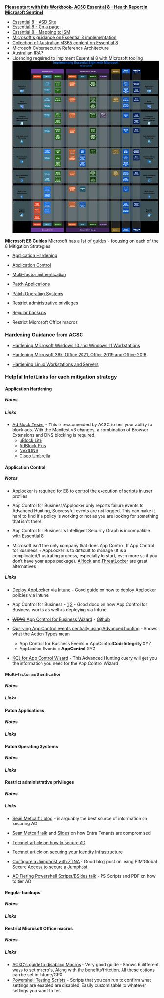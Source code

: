 [**Please start with this Workbook- ACSC Essential 8 – Health Report in Microsoft Sentinel**](https://techcommunity.microsoft.com/blog/microsoftsentinelblog/acsc-essential-8-%e2%80%93-health-report-in-microsoft-sentinel/3755702)

- [Essential 8 - ASD Site](https://www.cyber.gov.au/resources-business-and-government/essential-cyber-security/essential-eight)
- [Essential 8 - On a page](https://e8.jstuart.io)
- [Essential 8 - Mapping to ISM](https://www.cyber.gov.au/resources-business-and-government/essential-cyber-security/essential-eight/essential-eight-maturity-model-ism-mapping)
- [Microsoft's guidance on Essential 8 implementation](https://aka.ms/e8guides)
- [Collection of Australian M365 content on Essential 8](https://m365maps.com/australia.htm)
- [Microsoft Cybersecurity Reference Architecture](https://aka.ms/MCRA)
- [Australian IRAP](https://learn.microsoft.com/en-us/azure/compliance/offerings/offering-australia-irap)
- Licencing required to implment Essential 8 with Microsoft tooling
![](./images/Essential-8.png)

**Microsoft E8 Guides**
Microsoft has a [list of guides](https://aka.ms/e8guides) - focusing on each of the 8 Mitigation Strategies

- [Application Hardening](https://learn.microsoft.com/en-us/compliance/anz/e8-app-harden)

- [Application Control](https://learn.microsoft.com/en-us/compliance/anz/e8-app-control)

- [Multi-factor authentication](https://learn.microsoft.com/en-us/compliance/anz/e8-mfa)

- [Patch Applications](https://learn.microsoft.com/en-us/compliance/anz/e8-patch-app)

- [Patch Operating Systems](https://learn.microsoft.com/en-us/compliance/anz/e8-patch-os)

- [Restrict administrative privileges](https://learn.microsoft.com/en-us/compliance/anz/e8-admin)

- [Regular backups](https://learn.microsoft.com/en-us/compliance/anz/e8-backups)

- [Restrict Microsoft Office macros](https://learn.microsoft.com/en-us/compliance/anz/e8-macro)  

### **Hardening Guidance from ACSC**
- [Hardening Microsoft Windows 10 and Windows 11 Workstations](https://www.cyber.gov.au/resources-business-and-government/maintaining-devices-and-systems/system-hardening-and-administration/system-hardening/hardening-microsoft-windows-10-and-windows-11-workstations)

- [Hardening Microsoft 365, Office 2021, Office 2019 and Office 2016](https://www.cyber.gov.au/resources-business-and-government/maintaining-devices-and-systems/system-hardening-and-administration/system-hardening/hardening-microsoft-365-office-2021-office-2019-and-office-2016)

- [Hardening Linux Workstations and Servers](https://www.cyber.gov.au/resources-business-and-government/maintaining-devices-and-systems/system-hardening-and-administration/system-hardening/hardening-linux-workstations-and-servers)

### **Helpful Info/Links for each mitigation strategy**

#### Application Hardening

##### Notes



##### Links

- [Ad Block Tester](https://canyoublockit.com/) - This is reccomended by ACSC to test your ability to block ads. With the Manifest v3 changes, a combination of Browser Extensions and DNS blocking is required.
    - [uBlock Lite](https://chromewebstore.google.com/detail/ublock-origin-lite/ddkjiahejlhfcafbddmgiahcphecmpfh?hl=en)
    - [AdBlock Plus](https://chromewebstore.google.com/detail/adblock-plus-free-ad-bloc/cfhdojbkjhnklbpkdaibdccddilifddb?hl=en)
    - [NextDNS](https://nextdns.io/)
    - [Cisco Umbrella](https://umbrella.cisco.com/)

#### Application Control

##### Notes

- Applocker is required for E8 to control the execution of scripts in user profiles

- App Control for Business/Applocker only reports failure events to Advanced Hunting, Successful events are not logged. This can make it hard to find if a policy is working or not as you are looking for something that isn't there

- App Control for Business's Intelligent Security Graph is incompatible with Essential 8

- Microsoft isn't the only company that does App Control, If App Control for Business + AppLocker is to difficult to manage (It is a complicated/frustrating process, especially to start, even more so if you don't have your apps package). [Airlock](https://www.airlockdigital.com/) and [ThreatLocker](https://www.threatlocker.com/) are great alternatives  

##### Links

- [Deploy AppLocker via Intune](https://www.ccmtune.fr/2022/11/how-to-implement-applocker-with.html) - Good guide on how to deploy Applocker policies via Intune

- App Control for Business - [1](https://learn.microsoft.com/en-us/windows/security/application-security/application-control/app-control-for-business/appcontrol-and-applocker-overview) [2](https://patchmypc.com/wdac-intune) - Good doco on how App Control for Business works as well as deploying via Intune

- [~~WDAC~~ App Control for Business Wizard](https://webapp-wdac-wizard.azurewebsites.net/) - [Github](https://github.com/MicrosoftDocs/WDAC-Toolkit)

- [Querying App Control events centrally using Advanced hunting](https://learn.microsoft.com/en-us/windows/security/application-security/application-control/app-control-for-business/operations/querying-application-control-events-centrally-using-advanced-hunting) - Shows what the Action Types mean
	- App Control for Business Events = AppControl**CodeIntegrity** XYZ
	- AppLocker Events = **AppControl** XYZ

- [KQL for App Control Wizard](https://github.com/MicrosoftDocs/WDAC-Toolkit/blob/main/WDAC-Policy-Wizard/docs/using/advanced-hunting.md) - This Advanced Hunting query will get you the information you need for the App Control Wizard


#### Multi-factor authentication

##### Notes

##### Links

#### Patch Applications

##### Notes

##### Links

#### Patch Operating Systems

##### Notes

##### Links

#### Restrict administrative privileges

##### Notes

##### Links

- [Sean Metcalf's blog](https://adsecurity.org/?page_id=4031) - is arguably the best source of information on securing AD 

- [Sean Metcalf talk](https://www.youtube.com/watch?v=w8JY1McMvHI) and [Slides](https://www.slideshare.net/slideshow/gone-in-60-seconds-how-azure-ad-entra-id-tenants-are-compromise/272578865) on how Entra Tenants are compromised 

- [Technet article on how to secure AD](https://learn.microsoft.com/en-us/windows-server/identity/ad-ds/plan/security-best-practices/best-practices-for-securing-active-directory)

- [Technet article on securing your Identity Infrastructure](https://learn.microsoft.com/en-us/azure/security/fundamentals/steps-secure-identity) 

- [Configure a Jumphost with ZTNA](https://emsroute.com/2024/12/31/ztna-jumphost/) - Good blog post on using PIM/Global Secure Access to secure a Jumphost

- [AD Tiering Powershell Scripts/BSides talk](https://github.com/Spicy-Toaster/ActiveDirectory-Tiering) - PS Scripts and PDF on how to tier AD 

#### Regular backups

##### Notes

##### Links

#### Restrict Microsoft Office macros

##### Notes

##### Links

- [ACSC's guide to disabling Macros](https://www.cyber.gov.au/resources-business-and-government/maintaining-devices-and-systems/system-hardening-and-administration/system-hardening/restricting-microsoft-office-macros) - Very good guide - Shows 6 different ways to set macro's, Along with the benefits/fritction. All these options can be set in Intune/GPO
- [Powershell Testing Scripts](https://github.com/JackStuart/Scripts/tree/main/Macros) - Scripts that you can run to confirm what settings are enabled are disabled, Easily customisable to whatever settings you want to test